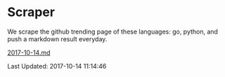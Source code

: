 # Scraper

We scrape the github trending page of these languages: go, python, and push a markdown result everyday.

[2017-10-14.md](https://github.com/borays/Scraper/blob/master/2017-10-14.md)

Last Updated: 2017-10-14 11:14:46